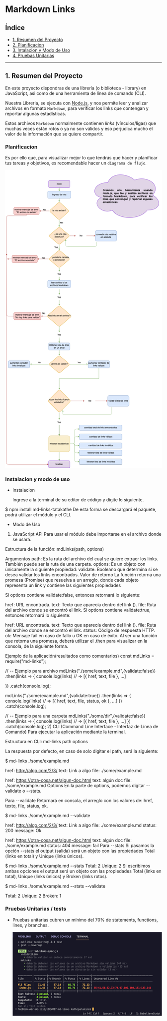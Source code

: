 # Markdown Links

## Índice

* [1. Resumen del Proyecto ](#1-resumen-del-Proyecto)
* [2. Planificacion](#2-Planificacion)
* [3. Intalacion y Modo de Uso](#3-Instalacion-y-Modo-de-Uso)
* [4. Pruebas Unitarias ](#4-Pruebas-Unitarias)

***

## 1. Resumen del Proyecto

En este proyecto dispondras de una librería (o biblioteca - library) en JavaScript, asi como de una herramienta de línea de comando (CLI).

Nuestra Libreria, se ejecuta con  [Node.js](https://nodejs.org/), y nos permite leer y analizar archivos en formato `Markdown`, para verificar los links que contengan y reportar algunas estadísticas.

Estos archivos `Markdown` normalmente contienen _links_ (vínculos/ligas) que muchas veces están rotos o ya no son válidos y eso perjudica mucho el valor de la información que se quiere compartir. 

### Planificacion

Es por ello que, para visualizar mejor lo que tendrás que hacer y planificar tus tareas y objetivos, es recomendable hacer un
`diagrama de flujo`.

  ![md-links](diagrama%20.png)
  
### Instalacion y modo de uso 

- Instalacion

  Ingrese a la terminal de su editor de código y digite lo siguiente.

$ npm install md-links-tatakathe
De esta forma se descargará el paquete, podrá utilizar el módulo y el CLI.

- Modo de Uso
  
1) JavaScript API
Para usar el módulo debe importarse en el archivo donde se usará.

Estructura de la función: mdLinks(path, options)

Argumentos
path: Es la ruta del archivo del cual se quiere extraer los links. También puede ser la ruta de una carpeta.
options: Es un objeto con únicamente la siguiente propiedad:
validate: Booleano que determina si se desea validar los links encontrados.
Valor de retorno
La función retorna una promesa (Promise) que resuelva a un arreglo, donde cada objeto representa un link y contiene las siguientes propiedades

Si options contiene validate:false, entonces retornará lo siguiente:

href: URL encontrada.
text: Texto que aparecía dentro del link (<a>).
file: Ruta del archivo donde se encontró el link.
Si options contiene validate:true, entonces retornará lo siguiente:

href: URL encontrada.
text: Texto que aparecía dentro del link (<a>).
file: Ruta del archivo donde se encontró el link.
status: Código de respuesta HTTP.
ok: Mensaje fail en caso de fallo u OK en caso de éxito.
Al ser una función que retorna una promesa, deberá utilizar el .then para visualizar en la consola, de la siguiente forma.

Ejemplo de la aplicación(resultados como comentarios)
const mdLinks = require("md-links");

// -- Ejemplo para archivo
mdLinks("./some/example.md",{validate:false})
  .then(links => { 
    console.log(links)
    // => [{ href, text, file }, ...]

  })
  .catch(console.log);

mdLinks("./some/example.md",{validate:true})
  .then(links => {
    console.log(links)
    // => [{ href, text, file, status, ok }, ...]
  })
  .catch(console.log);

// -- Ejemplo para una carpeta
mdLinks("./some/dir",{validate:false})
  .then(links => {
    console.log(links)
    // => [{ href, text, file }, ...]
  })
  .catch(console.log);
2) CLI (Command Line Interface - Interfaz de Línea de Comando)
Para ejecutar la aplicación mediante la terminal.

Estructura en CLI: md-links path options

La respuesta por defecto, en caso de solo digitar el path, será la siguiente:

$ md-links ./some/example.md

href: http://algo.com/2/3/
text: Link a algo
file: ./some/example.md

href: https://otra-cosa.net/algun-doc.html
text: algún doc
file: ./some/example.md
Options
En la parte de options, podemos digitar --validate o --stats.

Para --validate
Retornará en consola, el arreglo con los valores de: href, texto, file, status, ok.

$ md-links ./some/example.md --validate

href: http://algo.com/2/3/
text: Link a algo
file: ./some/example.md
status: 200
message: Ok 

href: https://otra-cosa.net/algun-doc.html
text: algún doc
file: ./some/example.md
status: 404 
message: fail
Para --stats
Si pasamos la opción --stats el output (salida) será un objeto con las propiedades Total (links en total) y Unique (links únicos).

$ md-links ./some/example.md --stats
Total: 2
Unique: 2
Si escribimos ambas opciones el output será un objeto con las propiedades Total (links en total), Unique (links únicos) y Broken (links rotos).

$ md-links ./some/example.md --stats --validate

Total: 2
Unique: 2
Broken: 1

### Pruebas Unitarias / tests

* Pruebas unitarias cubren un mínimo del 70% de statements, functions, lines, y branches.

  ![md-links](test.png)

